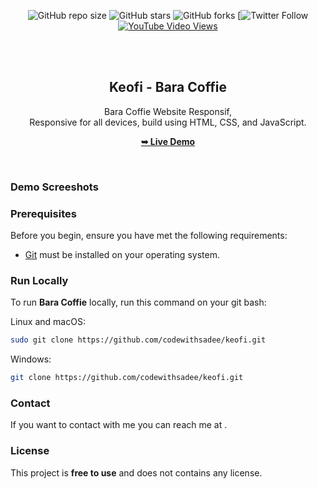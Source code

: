 <div align="center">
  
  ![GitHub repo size](https://img.shields.io/github/repo-size/codewithsadee/keofi)
  ![GitHub stars](https://img.shields.io/github/stars/codewithsadee/keofi?style=social)
  ![GitHub forks](https://img.shields.io/github/forks/codewithsadee/keofi?style=social)
[![Twitter Follow](https://img.shields.io/twitter/follow/codewithsadee_?style=social)
  [![YouTube Video Views](https://img.shields.io/youtube/views/xrBDp8mUmog?style=social)](https://youtu.be/xrBDp8mUmog)

  <br />
  <br />

  <h2 align="center">Keofi - Bara Coffie</h2>

  Bara Coffie Website Responsif, <br />Responsive for all devices, build using HTML, CSS, and JavaScript.

  <a href="https://github.com/NOORASLAMTECH/nooraslam.github.io/"><strong>➥ Live Demo</strong></a>

</div>

<br />

### Demo Screeshots



### Prerequisites

Before you begin, ensure you have met the following requirements:

* [Git](https://git-scm.com/downloads "Download Git") must be installed on your operating system.

### Run Locally

To run **Bara Coffie** locally, run this command on your git bash:

Linux and macOS:

```bash
sudo git clone https://github.com/codewithsadee/keofi.git
```

Windows:

```bash
git clone https://github.com/codewithsadee/keofi.git
```

### Contact

If you want to contact with me you can reach me at .

### License

This project is **free to use** and does not contains any license.
